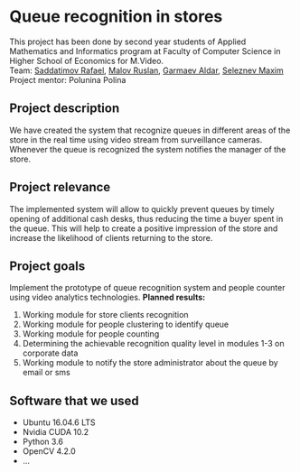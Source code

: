 # Queue recognition in stores
This project has been done by second year students of Applied Mathematics and Informatics
program at Faculty of Computer Science in Higher School of Economics for M.Video.  
Team: [Saddatimov Rafael](https://github.com/rsaddatimov "Saddatimov Rafael"), [Malov Ruslan](https://github.com/dogda116 "Malov Ruslan"), 
[Garmaev Aldar](https://github.com/dogda116 "Garmaev Aldar"), [Seleznev Maxim](https://github.com/mh1m "Seleznev Maxim")  
Project mentor: Polunina Polina

## Project description
We have created the system that recognize queues in different areas of the store in the real time using video stream from surveillance cameras.
Whenever the queue is recognized the system notifies the manager of the store.

## Project relevance
The implemented system will allow to quickly prevent queues by timely opening of additional cash desks, thus reducing the time a buyer spent in the queue.
This will help to create a positive impression of the store and increase the likelihood of clients returning to the store.

## Project goals
Implement the prototype of queue recognition system and people counter using video analytics technologies.
**Planned results:**
1. Working module for store clients recognition
2. Working module for people clustering to identify queue
3. Working module for people counting
4. Determining the achievable recognition quality level in modules 1-3 on corporate data
5. Working module to notify the store administrator about the queue by email or sms

## Software that we used
* Ubuntu 16.04.6 LTS
* Nvidia CUDA 10.2
* Python 3.6
* OpenCV 4.2.0
* ...
